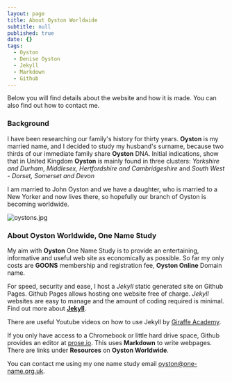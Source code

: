 ```yaml
---
layout: page
title: About Oyston Worldwide
subtitle: null
published: true
date: {}
tags:
  - Oyston
  - Denise Oyston
  - Jekyll
  - Markdown
  - Github
---
```


Below you will find details about the website and how it is made.  You can also find out how to contact me.

### Background

I have been researching our family's history for thirty years.  **Oyston** is my married name, and I decided to study my husband's surname, because two thirds of our immediate family share **Oyston** DNA.  Initial indications, show that in United Kingdom **Oyston** is mainly found in three clusters: *Yorkshire and Durham*, *Middlesex, Hertfordshire and Cambridgeshire* and *South West - Dorset, Somerset and Devon* 

I am married to John Oyston and we have a daughter, who is married to a New Yorker and now lives there, so hopefully our branch of Oyston is becoming worldwide.

![oystons.jpg]({{site.baseurl}}/img/oystons.jpg)

### About Oyston Worldwide, One Name Study

My aim with **Oyston** One Name Study is to provide an entertaining, informative and useful web site as economically as possible.  So far my only costs are **GOONS** membership and registration fee, **Oyston Online** Domain name.

For speed, security and ease, I host a *Jekyll* static generated site on Github Pages.  Github Pages allows hosting one website free of charge.  *Jekyll* websites are easy to manage and the amount of coding required is minimal.  Find out more about **[Jekyll](https://jekyllrb.com/docs/step-by-step/01-setup/)**.

There are useful Youtube videos on how to use Jekyll by [Giraffe Academy](https://jekyllrb.com/tutorials/video-walkthroughs/).

If you only have access to a Chromebook or little hard drive space, Github provides an editor at [prose.io](https://prose.io/).  This uses **Markdown** to write webpages.  There are links under **Resources** on **Oyston Worldwide**.

You can contact me using my one name study email [oyston@one-name.org.uk](mailto:oyston@one-name.org.uk).

